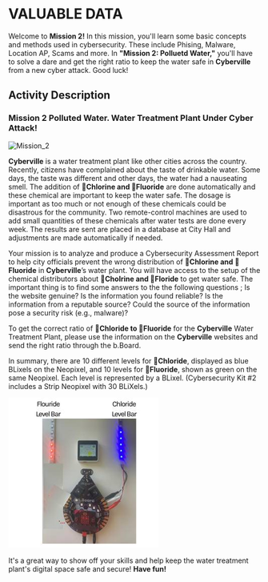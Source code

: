 # VALUABLE DATA 

Welcome to __Mission 2!__ In this mission, you'll learn some basic concepts and methods used in cybersecurity. These include Phising, Malware, Location AP, Scams and more. In __"Mission 2: Polluetd Water,"__ you'll have to solve a dare and get the right ratio to keep the water safe in __Cyberville__ from a new cyber attack. Good luck!

## Activity Description
### __Mission 2__ Polluted Water.  Water Treatment Plant Under Cyber Attack!

![Mission_2](https://github.com/Brilliant-Labs/code.bl/blob/code_alpha/packaged/docs/static/mb/projects/bboard-tutorials-cyberville/ValuableData/Polluted_Water.gif?raw=true "Mission 2")

__Cyberville__ is a water treatment plant like other cities across the country.  Recently, citizens have complained about the taste of drinkable water.  Some days, the taste was different and other days, the water had a nauseating smell.  The addition of __🧪Chlorine and 🧪Fluoride__ are done automatically and these chemical are important to keep the water safe.  The dosage is important as too much or not enough of these chemicals could be disastrous for the community.  Two remote-control machines are used to add small quantities of these chemicals after water tests are done every week.  The results are sent are placed in a database at City Hall and adjustments are made automatically if needed.

Your mission is to analyze and produce a Cybersecurity Assessment Report to help city officials prevent the wrong distribution of __🧪Chlorine and 🧪Fluoride__ in __Cyberville__’s water plant.  You will have access to the setup of the chemical distributors about __🧪Cholrine and 🧪Floride__ to get water safe. The important thing is to find some answers to the the following questions ; 
Is the website genuine?
Is the information you found reliable?
Is the information from a reputable source?
Could the source of the information pose a security risk (e.g., malware)?

To get the correct ratio of __🧪Chloride to 🧪Fluoride__ for the __Cyberville__ Water Treatment Plant, please use the information on the __Cyberville__ websites and send the right ratio through the b.Board.

In summary, there are 10 different levels for __🧪Chloride__, displayed as blue BLixels on the Neopixel, and 10 levels for __🧪Fluoride__, shown as green on the same Neopixel. Each level is represented by a BLixel. (Cybersecurity Kit #2 includes a Strip Neopixel with 30 BLiXels.)

![LevelBar](https://github.com/Brilliant-Labs/code.bl/blob/code_alpha/packaged/docs/static/mb/projects/bboard-tutorials-cyberville/ValuableData/LevelBar.jpg?raw=true "LevelBar")

It's a great way to show off your skills and help keep the water treatment plant's digital space safe and secure! __Have fun!__